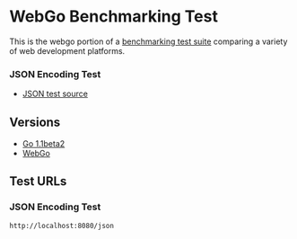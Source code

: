 # WebGo Benchmarking Test

This is the webgo portion of a [benchmarking test suite](../) comparing a variety of web development platforms.

### JSON Encoding Test
* [JSON test source](hello.go)

## Versions

* [Go 1.1beta2](https://golang.org/)
* [WebGo](https://github.com/hoisie/web)

## Test URLs

### JSON Encoding Test

    http://localhost:8080/json
